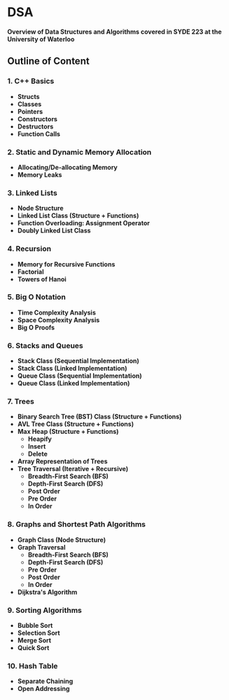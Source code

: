 # DSA
**Overview of Data Structures and Algorithms covered in SYDE 223 at the University of Waterloo**

## Outline of Content

### 1. C++ Basics
- **Structs**
- **Classes**
- **Pointers**
- **Constructors**
- **Destructors**
- **Function Calls**

### 2. Static and Dynamic Memory Allocation
- **Allocating/De-allocating Memory**
- **Memory Leaks**

### 3. Linked Lists
- **Node Structure**
- **Linked List Class (Structure + Functions)**
- **Function Overloading: Assignment Operator**
- **Doubly Linked List Class**

### 4. Recursion
- **Memory for Recursive Functions**
- **Factorial**
- **Towers of Hanoi**

### 5. Big O Notation
- **Time Complexity Analysis**
- **Space Complexity Analysis**
- **Big O Proofs**

### 6. Stacks and Queues
- **Stack Class (Sequential Implementation)**
- **Stack Class (Linked Implementation)**
- **Queue Class (Sequential Implementation)**
- **Queue Class (Linked Implementation)**

### 7. Trees
- **Binary Search Tree (BST) Class (Structure + Functions)**
- **AVL Tree Class (Structure + Functions)**
- **Max Heap (Structure + Functions)**
  - **Heapify**
  - **Insert**
  - **Delete**
- **Array Representation of Trees**
- **Tree Traversal (Iterative + Recursive)**
  - **Breadth-First Search (BFS)**
  - **Depth-First Search (DFS)**
  - **Post Order**
  - **Pre Order**
  - **In Order**

### 8. Graphs and Shortest Path Algorithms
- **Graph Class (Node Structure)**
- **Graph Traversal**
  - **Breadth-First Search (BFS)**
  - **Depth-First Search (DFS)**
  - **Pre Order**
  - **Post Order**
  - **In Order**
- **Dijkstra's Algorithm**

### 9. Sorting Algorithms
- **Bubble Sort**
- **Selection Sort**
- **Merge Sort**
- **Quick Sort**

### 10. Hash Table
- **Separate Chaining**
- **Open Addressing**
